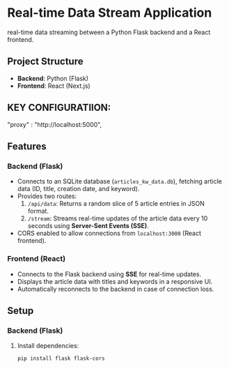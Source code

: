 # Real-time Data Stream Application

 real-time data streaming between a Python Flask backend and a React frontend.

## Project Structure

- **Backend**: Python (Flask)
- **Frontend**: React (Next.js)



## KEY CONFIGURATIION:

  "proxy" : "http://localhost:5000",

## Features

### Backend (Flask)
- Connects to an SQLite database (`articles_kw_data.db`), fetching article data (ID, title, creation date, and keyword).
- Provides two routes:
  1. `/api/data`: Returns a random slice of 5 article entries in JSON format.
  2. `/stream`: Streams real-time updates of the article data every 10 seconds using **Server-Sent Events (SSE)**.
- CORS enabled to allow connections from `localhost:3000` (React frontend).

### Frontend (React)
- Connects to the Flask backend using **SSE** for real-time updates.
- Displays the article data with titles and keywords in a responsive UI.
- Automatically reconnects to the backend in case of connection loss.

## Setup

### Backend (Flask)

1. Install dependencies:
   ```bash
   pip install flask flask-cors
